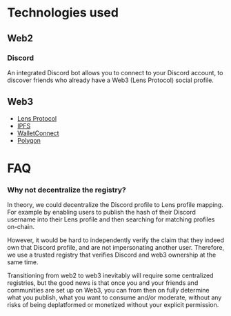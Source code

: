 # Technologies used

## Web2

### Discord

An integrated Discord bot allows you to connect to your Discord account,
to discover friends who already have a Web3 (Lens Protocol) social profile.

## Web3

* [Lens Protocol](https://lens.dev)
* [IPFS](https://ipfs.io)
* [WalletConnect](https://walletconnect.com/)
* [Polygon](https://polygon.technology)

# FAQ

### Why not decentralize the registry?

In theory, we could decentralize the Discord profile to Lens profile mapping. For example by enabling users to publish the hash of their Discord username into their Lens profile and then searching for matching profiles on-chain.

However, it would be hard to independently verify the claim that they indeed own that Discord profile, and are not impersonating another user. Therefore, we use a trusted registry that verifies Discord and web3 ownership at the same time.

Transitioning from web2 to web3 inevitably will require some centralized registries, but the good news is that once you and your friends and communities are set up on Web3, you can from then on fully determine what you publish, what you want to consume and/or moderate, without any risks of being deplatformed or monetized without your explicit permission.